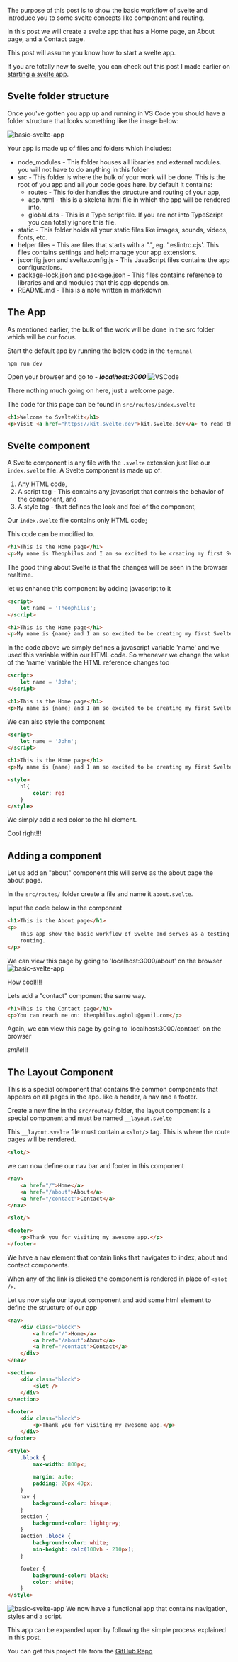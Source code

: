 The purpose of this post is to show the basic workflow of svelte and introduce you to some svelte concepts like component and routing.

In this post we will create a svelte app that has a Home page, an About page, and a Contact page.

This post will assume you know how to start a svelte app.

If you are totally new to svelte, you can check out this post I made earlier on [starting a svelte app](/blog/starting-your-first-svelte-app).


## Svelte folder structure

Once you've gotten you app up and running in VS Code you should have a folder structure that looks something like the image below:

![basic-svelte-app](../images/basic-svelte-app_01.jpg)

Your app is made up of files and folders which includes:

* node_modules - This folder houses all libraries and external modules. you will not have to do anything in this folder
* src -  This folder is where the bulk of your work will be done. This is the root of you app and all your code goes here. by default it contains:
	* routes - This folder handles the structure and routing of your app,
	* app.html - this is a skeletal html file in which the app will be rendered into,
	* global.d.ts - This is a Type script file. If you are not into TypeScript you can totally ignore this file.
* static - This folder holds all your static files like images, sounds, videos, fonts, etc.
* helper files - This are files that starts with a ".", eg. '.eslintrc.cjs'. This files contains settings and help manage your app extensions.
* jsconfig.json and svelte.config.js -  This JavaScript files contains the app configurations.
* package-lock.json and package.json -  This files contains reference to libraries and and modules that this app depends on.
* README.md -  This is a note written in markdown


## The App

As mentioned earlier, the bulk of the work will be done in the src folder which will be our focus.

Start the default app by running the below code in the `terminal`

```node
npm run dev
```

Open your browser and go to - ***localhost:3000***
![VSCode](../images/creating-your-first-svelte-app-08.jpg)

There nothing much going on here, just a welcome page.

The code for this page can be found in `src/routes/index.svelte`
```html
<h1>Welcome to SvelteKit</h1>
<p>Visit <a href="https://kit.svelte.dev">kit.svelte.dev</a> to read the documentation</p>
```

## Svelte component
A Svelte component is any file with the `.svelte` extension just like our `index.svelte` file.
A Svelte component is made up of:
1. Any HTML code, 
1. A script tag -  This contains any javascript that controls the behavior of the component, and
1. A style tag - that defines the look and feel of the component, 

Our `index.svelte` file contains only HTML code;

This code can be modified to.
```html
<h1>This is the Home page</h1>
<p>My name is Theophilus and I am so excited to be creating my first Svelte app</p>
```

The good thing about Svelte is that the changes will be seen in the browser realtime.

let us enhance this component by adding javascript to it

```html
<script>
	let name = 'Theophilus';
</script>

<h1>This is the Home page</h1>
<p>My name is {name} and I am so excited to be creating my first Svelte app</p>
```

In the code above we simply defines a javascript variable 'name' and we used this variable within our HTML code.
So whenever we change the value of the 'name' variable the HTML reference changes too

```html
<script>
	let name = 'John';
</script>

<h1>This is the Home page</h1>
<p>My name is {name} and I am so excited to be creating my first Svelte app</p>
```

We can also style the component
```html
<script>
	let name = 'John';
</script>

<h1>This is the Home page</h1>
<p>My name is {name} and I am so excited to be creating my first Svelte app</p>

<style>
	h1{
		color: red
	}
</style>
```

We simply add a red color to the h1 element.

Cool right!!!


## Adding a component

Let us add an "about" component this will serve as the about page the about page.

In the `src/routes/` folder create a file and name it `about.svelte`.

Input the code below in the component

```html
<h1>This is the About page</h1>
<p>
	This app show the basic workflow of Svelte and serves as a testing ground for components and
	routing.
</p>
```

We can view this page by going to 'localhost:3000/about'  on the browser
![basic-svelte-app](../images/basic-svelte-app_02.jpg)

How cool!!!!


Lets add a "contact" component the same way.
```html
<h1>This is the Contact page</h1>
<p>You can reach me on: theophilus.ogbolu@gamil.com</p>
```

Again, we can view this page by going to 'localhost:3000/contact'  on the browser

*smile*!!!

## The Layout Component

This is a special component that contains the common components that appears on all pages in the app. like a header, a nav and a footer.

Create a new fine in the `src/routes/` folder, the layout component is a special component and must be named `__layout.svelte`

This `__layout.svelte` file must contain a `<slot/>` tag. This is where the route pages will be rendered.

```html
<slot/>
```
we can now define our nav bar and footer in this component

```html
<nav>
	<a href="/">Home</a>
	<a href="/about">About</a>
	<a href="/contact">Contact</a>
</nav>

<slot/>

<footer>
	<p>Thank you for visiting my awesome app.</p>
</footer>
```

We have a nav element that contain links that navigates to index, about and contact components.

When any of the link is clicked the component is rendered in place of `<slot />`.


Let us now style our layout component and add some html element to define the structure of our app

```html
<nav>
	<div class="block">
		<a href="/">Home</a>
		<a href="/about">About</a>
		<a href="/contact">Contact</a>
	</div>
</nav>

<section>
	<div class="block">
		<slot />
	</div>
</section>

<footer>
	<div class="block">
		<p>Thank you for visiting my awesome app.</p>
	</div>
</footer>

<style>
	.block {
		max-width: 800px;

		margin: auto;
		padding: 20px 40px;
	}
	nav {
		background-color: bisque;
	}
	section {
		background-color: lightgrey;
	}
	section .block {
		background-color: white;
		min-height: calc(100vh - 210px);
	}

	footer {
		background-color: black;
		color: white;
	}
</style>

```
![basic-svelte-app](../images/basic-svelte-app_03.jpg)
We now have a functional app that contains navigation, styles and a script.

This app can be expanded upon by following the simple process explained in this post.

You can get this project file from the [GitHub Repo](https://github.com/pheezie/basic-svelte-app)